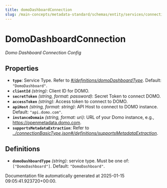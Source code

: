 ```yaml
---
title: domoDashboardConnection
slug: /main-concepts/metadata-standard/schemas/entity/services/connections/dashboard/domodashboardconnection
---
```


# DomoDashboardConnection

*Domo Dashboard Connection Config*

## Properties

- **`type`**: Service Type. Refer to *[#/definitions/domoDashboardType](#definitions/domoDashboardType)*. Default: `"DomoDashboard"`.
- **`clientId`** *(string)*: Client ID for DOMO.
- **`secretToken`** *(string, format: password)*: Secret Token to connect DOMO.
- **`accessToken`** *(string)*: Access token to connect to DOMO.
- **`apiHost`** *(string, format: string)*: API Host to connect to DOMO instance. Default: `"api.domo.com"`.
- **`instanceDomain`** *(string, format: uri)*: URL of your Domo instance, e.g., https://openmetadata.domo.com.
- **`supportsMetadataExtraction`**: Refer to *[../connectionBasicType.json#/definitions/supportsMetadataExtraction](#/connectionBasicType.json#/definitions/supportsMetadataExtraction)*.
## Definitions

- **`domoDashboardType`** *(string)*:  service type. Must be one of: `["DomoDashboard"]`. Default: `"DomoDashboard"`.


Documentation file automatically generated at 2025-01-15 09:05:41.923720+00:00.
